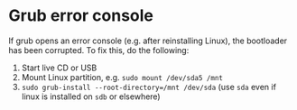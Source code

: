 # Grub error console

If grub opens an error console (e.g. after reinstalling Linux), the bootloader has been corrupted. To fix this, do the following:

1. Start live CD or USB
2. Mount Linux partition, e.g. `sudo mount /dev/sda5 /mnt`
3. `sudo grub-install --root-directory=/mnt /dev/sda` (use `sda` even if linux is installed on `sdb` or elsewhere)
